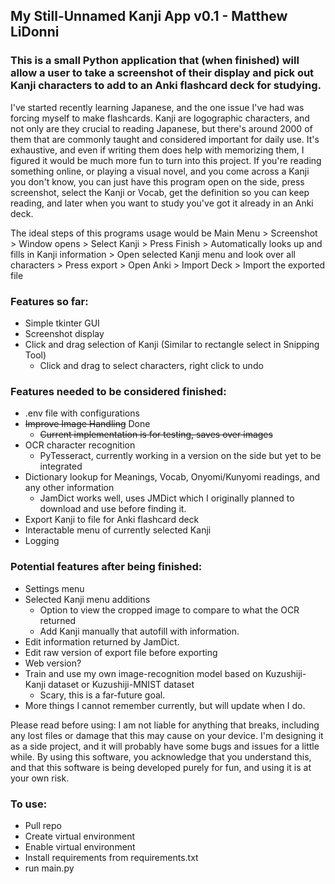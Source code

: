 ## My Still-Unnamed Kanji App v0.1 - Matthew LiDonni

### This is a small Python application that (when finished) will allow a user to take a screenshot of their display and pick out Kanji characters to add to an Anki flashcard deck for studying.

I've started recently learning Japanese, and the one issue I've had was forcing myself to make flashcards. Kanji are logographic characters, and not only are they crucial to reading Japanese, but there's around 2000 of them that are commonly taught and considered important for daily use.
It's exhaustive, and even if writing them does help with memorizing them, I figured it would be much more fun to turn into this project.
If you're reading something online, or playing a visual novel, and you come across a Kanji you don't know, you can just have this program open on the side, press screenshot, select the Kanji or Vocab, get the definition so you can keep reading, and later when you want to study you've got it already in an Anki deck.

The ideal steps of this programs usage would be
Main Menu > Screenshot > Window opens > Select Kanji > Press Finish > Automatically looks up and fills in Kanji information > Open selected Kanji menu and look over all characters > Press export > Open Anki > Import Deck > Import the exported file

### Features so far:

- Simple tkinter GUI
- Screenshot display
- Click and drag selection of Kanji (Similar to rectangle select in Snipping Tool)
  - Click and drag to select characters, right click to undo

### Features needed to be considered finished:

- .env file with configurations
- ~~Improve Image Handling~~ Done
  - ~~Current implementation is for testing, saves over images~~
- OCR character recognition
  - PyTesseract, currently working in a version on the side but yet to be integrated
- Dictionary lookup for Meanings, Vocab, Onyomi/Kunyomi readings, and any other information
  - JamDict works well, uses JMDict which I originally planned to download and use before finding it.
- Export Kanji to file for Anki flashcard deck
- Interactable menu of currently selected Kanji
- Logging

### Potential features after being finished:

- Settings menu
- Selected Kanji menu additions
  - Option to view the cropped image to compare to what the OCR returned
  - Add Kanji manually that autofill with information.
- Edit information returned by JamDict.
- Edit raw version of export file before exporting
- Web version?
- Train and use my own image-recognition model based on Kuzushiji-Kanji dataset or Kuzushiji-MNIST dataset
  - Scary, this is a far-future goal.
- More things I cannot remember currently, but will update when I do.

Please read before using:
I am not liable for anything that breaks, including any lost files or damage that this may cause on your device. I'm designing it as a side project, and it will probably have some bugs and issues for a little while. By using this software, you acknowledge that you understand this, and that this software is being developed purely for fun, and using it is at your own risk.

### To use:

- Pull repo
- Create virtual environment
- Enable virtual environment
- Install requirements from requirements.txt
- run main.py
